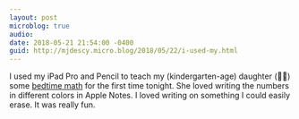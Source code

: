 ```yaml
---
layout: post
microblog: true
audio: 
date: 2018-05-21 21:54:00 -0400
guid: http://mjdescy.micro.blog/2018/05/22/i-used-my.html
---
```

I used my iPad Pro and Pencil to teach my (kindergarten-age) daughter (👩‍🔬) some [bedtime math](http://bedtimemath.org) for the first time tonight. She loved writing the numbers in different colors in Apple Notes. I loved writing on something I could easily erase. It was really fun.
